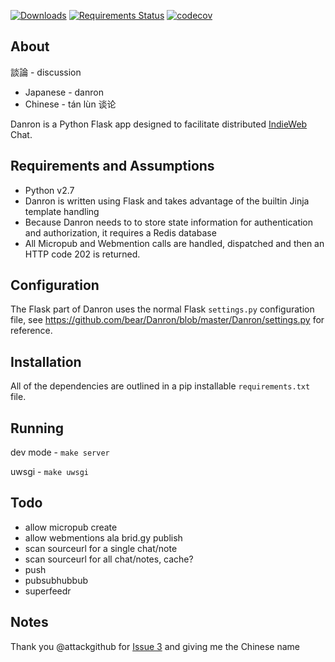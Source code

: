 [![Downloads](https://img.shields.io/pypi/v/danron.svg)](https://pypi.python.org/pypi/danron/)
[![Requirements Status](https://requires.io/github/bear/danron/requirements.svg?branch=master)](https://requires.io/github/bear/danron/requirements/?branch=master)
[![codecov](https://codecov.io/gh/bear/danron/branch/master/graph/badge.svg)](https://codecov.io/gh/bear/danron)

## About
談論 - discussion

- Japanese - danron
- Chinese - tán lùn 谈论

Danron is a Python Flask app designed to facilitate distributed [IndieWeb](https://indiewebcamp.com) Chat.

## Requirements and Assumptions
- Python v2.7
- Danron is written using Flask and takes advantage of the builtin Jinja template handling
- Because Danron needs to to store state information for authentication and authorization, it requires a Redis database
- All Micropub and Webmention calls are handled, dispatched and then an HTTP code 202 is returned.

## Configuration

The Flask part of Danron uses the normal Flask ```settings.py``` configuration file, see https://github.com/bear/Danron/blob/master/Danron/settings.py for reference.

## Installation
All of the dependencies are outlined in a pip installable ```requirements.txt``` file.

## Running

dev mode - ```make server```

uwsgi - ```make uwsgi```


## Todo
- allow micropub create
- allow webmentions ala brid.gy publish
 - scan sourceurl for a single chat/note
 - scan sourceurl for all chat/notes, cache?
- push
- pubsubhubbub
- superfeedr

## Notes
Thank you @attackgithub for [Issue 3](https://github.com/bear/danron/issues/3) and giving me the Chinese name
